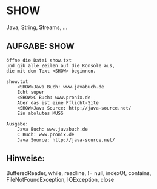 # SHOW

Java, String, Streams, ...

## AUFGABE: SHOW

	öffne die Datei show.txt
	und gib alle Zeilen auf die Konsole aus,
	die mit dem Text <SHOW> beginnen.
	
	show.txt
		<SHOW>Java Buch: www.javabuch.de
		Echt super
		<SHOW>C Buch: www.pronix.de
		Aber das ist eine Pflicht-Site
		<SHOW>Java Source: http://java-source.net/
		Ein abolutes MUSS
		
	Ausgabe:
		Java Buch: www.javabuch.de
		C Buch: www.pronix.de
		Java Source: http://java-source.net/
		
## Hinweise:
BufferedReader, while, readline, != null, indexOf, contains, 
FileNotFoundException, IOException, close
